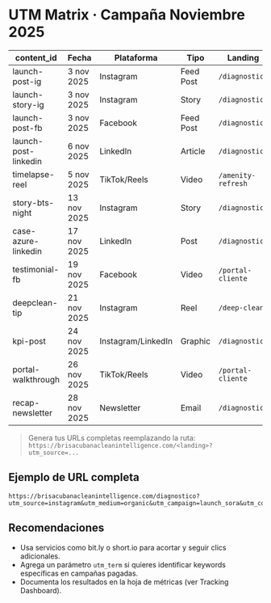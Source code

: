 # UTM Matrix · Campaña Noviembre 2025

| content_id           | Fecha       | Plataforma         | Tipo      | Landing            | utm_source | utm_medium | utm_campaign    | utm_content            |
| -------------------- | ----------- | ------------------ | --------- | ------------------ | ---------- | ---------- | --------------- | ---------------------- |
| launch-post-ig       | 3 nov 2025  | Instagram          | Feed Post | `/diagnostico`     | instagram  | organic    | launch_sora     | post_lanzamiento       |
| launch-story-ig      | 3 nov 2025  | Instagram          | Story     | `/diagnostico`     | instagram  | story      | launch_sora     | story_lanzamiento      |
| launch-post-fb       | 3 nov 2025  | Facebook           | Feed Post | `/diagnostico`     | facebook   | organic    | launch_sora     | post_lanzamiento       |
| launch-post-linkedin | 6 nov 2025  | LinkedIn           | Article   | `/diagnostico`     | linkedin   | organic    | launch_sora     | articulo_lanzamiento   |
| timelapse-reel       | 5 nov 2025  | TikTok/Reels       | Video     | `/amenity-refresh` | instagram  | video      | amenity_refresh | video_timelapse        |
| story-bts-night      | 13 nov 2025 | Instagram          | Story     | `/diagnostico`     | instagram  | story      | bts_guardia     | story_guardia_nocturna |
| case-azure-linkedin  | 17 nov 2025 | LinkedIn           | Post      | `/diagnostico`     | linkedin   | organic    | case_study      | post_azure_villa       |
| testimonial-fb       | 19 nov 2025 | Facebook           | Video     | `/portal-cliente`  | facebook   | video      | testimonial     | video_carlos           |
| deepclean-tip        | 21 nov 2025 | Instagram          | Reel      | `/deep-clean`      | instagram  | video      | deep_clean      | tip_deepclean          |
| kpi-post             | 24 nov 2025 | Instagram/LinkedIn | Graphic   | `/diagnostico`     | instagram  | organic    | kpi_2025        | post_kpi               |
| portal-walkthrough   | 26 nov 2025 | TikTok/Reels       | Video     | `/portal-cliente`  | instagram  | video      | portal_demo     | video_portal           |
| recap-newsletter     | 28 nov 2025 | Newsletter         | Email     | `/diagnostico`     | email      | email      | recap_noviembre | newsletter_recap       |

> Genera tus URLs completas reemplazando la ruta: `https://brisacubanacleanintelligence.com/<landing>?utm_source=...`

## Ejemplo de URL completa

```
https://brisacubanacleanintelligence.com/diagnostico?utm_source=instagram&utm_medium=organic&utm_campaign=launch_sora&utm_content=post_lanzamiento
```

## Recomendaciones

- Usa servicios como bit.ly o short.io para acortar y seguir clics adicionales.
- Agrega un parámetro `utm_term` si quieres identificar keywords específicas en campañas pagadas.
- Documenta los resultados en la hoja de métricas (ver Tracking Dashboard).
